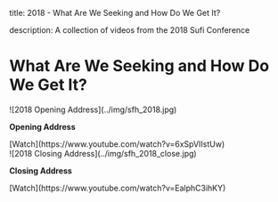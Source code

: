 title: 2018 - What Are We Seeking and How Do We Get It?

description: A collection of videos from the 2018 Sufi Conference

# What Are We Seeking and How Do We Get It?

<div markdown="1" class="card video sidebar center gemoji center-content">

<div markdown="2" class="video-image">
![2018 Opening Address](../img/sfh_2018.jpg)
</div>

**Opening Address**

<div markdown="3" class="video-link">
[Watch](https://www.youtube.com/watch?v=6xSpVIIstUw)
</div>

</div>

<div markdown="1" class="card video sidebar center gemoji center-content">

<div markdown="2" class="video-image">
![2018 Closing Address](../img/sfh_2018_close.jpg)
</div>

**Closing Address**

<div markdown="3" class="video-link">
[Watch](https://www.youtube.com/watch?v=EalphC3ihKY)
</div>

</div>